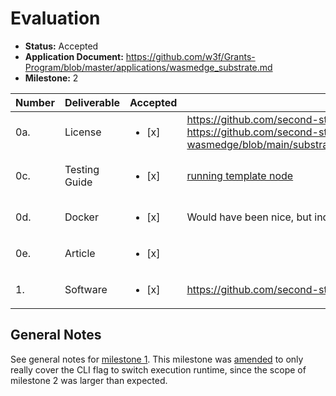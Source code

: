 # Evaluation

- **Status:** Accepted
- **Application Document:** https://github.com/w3f/Grants-Program/blob/master/applications/wasmedge_substrate.md
- **Milestone:** 2

| Number | Deliverable   | Accepted               | Link                                                                                                                                                                   | Evaluation Notes                                                                       |
| ------ | ------------- | ---------------------- | ---------------------------------------------------------------------------------------------------------------------------------------------------------------------- | -------------------------------------------------------------------------------------- |
| 0a.    | License       | <ul><li>[x] </li></ul> | https://github.com/second-state/substrate-wasmedge#license, https://github.com/second-state/substrate-wasmedge/blob/main/substrate/client/executor/wasmedge/Cargo.toml | GPL-3.0-or-later WITH Classpath-exception-2.0                                          |
| 0c.    | Testing Guide | <ul><li>[x] </li></ul> | [running template node](https://github.com/second-state/substrate-wasmedge#run)                                                                                        | Not in the instructions: `cd substrate/client/executor && cargo t --features=wasmedge` |
| 0d.    | Docker        | <ul><li>[x] </li></ul> | Would have been nice, but indeed wasn't necessary                                                                                                                      |
| 0e.    | Article       | <ul><li>[x] </li></ul> |                                                                                                                                                                        | Submitted to Grants PR                                                                 |
| 1.     | Software      | <ul><li>[x] </li></ul> | https://github.com/second-state/substrate-wasmedge#run                                                                                                                 | `--wasm-execution` CLI flag                                                            |

## General Notes

See general notes for [milestone 1](https://github.com/w3f/Grant-Milestone-Delivery/blob/master/evaluations/wasmedge-substrate_1_alxs.md).
This milestone was [amended](https://github.com/w3f/Grants-Program/pull/1146) to only really cover the CLI flag to switch execution runtime, since the scope of milestone 2 was larger than expected.
